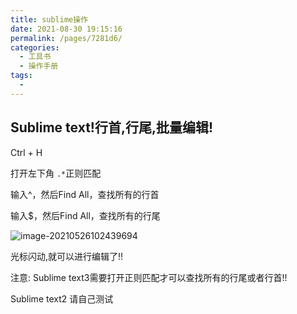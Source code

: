 ```yaml
---
title: sublime操作
date: 2021-08-30 19:15:16
permalink: /pages/7281d6/
categories:
  - 工具书
  - 操作手册
tags:
  - 
---
```

## Sublime text!行首,行尾,批量编辑!


Ctrl + H 

打开左下角 `.*`正则匹配

输入^，然后Find All，查找所有的行首

输入$，然后Find All，查找所有的行尾

![image-20210526102439694](https://gitee.com/zxqzhuzhu/imgs/raw/master/picGo/image-20210526102439694.png)

光标闪动,就可以进行编辑了!!

注意: Sublime text3需要打开正则匹配才可以查找所有的行尾或者行首!!

Sublime text2 请自己测试
